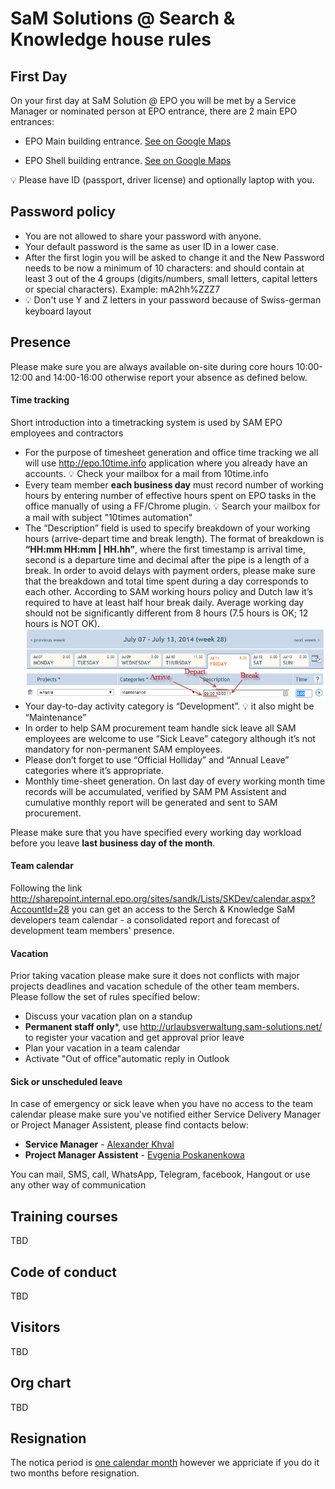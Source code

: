 # SaM Solutions @ Search & Knowledge house rules

## First Day
On your first day at SaM Solution @ EPO you will be met by a Service Manager or nominated person at EPO entrance, there are 2 main EPO entrances:
- EPO Main building entrance. [See on Google Maps](https://www.google.nl/maps/@52.0402016,4.3368093,3a,75y,130.51h,110.74t/data=!3m6!1e1!3m4!1s2PlTW_qSECYRppawuGGB2g!2e0!7i13312!8i6656) 

- EPO Shell building entrance. [See on Google Maps](https://www.google.nl/maps/@52.0418991,4.3412057,3a,75y,200.19h,92.59t/data=!3m6!1e1!3m4!1sXiDCFwGITUab6gJ2h8Zvqg!2e0!7i13312!8i6656)

:bulb: Please have ID (passport, driver license) and optionally laptop with you. 

## Password policy
- You are not allowed to share your password with anyone.
- Your default password is the same as user ID in a lower case. 
- After the first login you will be asked to change it and the New Password needs to be now a minimum of 10 characters: and should contain at least 3 out of the 4 groups (digits/numbers, small letters, capital letters or special characters). Example: mA2hh%ZZZ7
- :bulb: Don't use Y and Z letters in your password because of Swiss-german keyboard layout

## Presence
Please make sure you are always available on-site during core hours 10:00-12:00 and 14:00-16:00 otherwise report your absence as defined below.

#### Time tracking 
Short introduction into a timetracking system is used by SAM EPO employees and contractors
- For the purpose of timesheet generation and office time tracking we all will use http://epo.10time.info application where you already have an accounts. :bulb: Check your mailbox for a mail from 10time.info
-	Every team member **each business day** must record number of working hours by entering number of effective hours spent on EPO tasks in the office manually of using a FF/Chrome plugin. :bulb: Search your mailbox for a mail with subject "10times automation"
- The “Description” field is used to specify breakdown of your working hours (arrive-depart time and break length). The format of breakdown is **“HH:mm HH:mm | HH.hh”**, where the first timestamp is arrival time, second is a departure time and decimal after the pipe is a length of a break. In order to avoid delays with payment orders, please make sure that the breakdown and total time spent during a day corresponds to each other. According to SAM working hours policy and Dutch law it’s required to have at least half hour break daily. Average working day should not be significantly different from 8 hours (7.5 hours is OK; 12 hours is NOT OK).
![timesheet sample](timesheet.png)
-	Your day-to-day activity category is “Development”. :bulb: it also might be “Maintenance”
- In order to help SAM procurement team handle sick leave all SAM employees are welcome to use “Sick Leave” category although it’s not mandatory for non-permanent SAM employees.
- Please don’t forget to use “Official Holliday” and “Annual Leave” categories where it’s appropriate.
- Monthly time-sheet generation. On last day of every working month time records will be accumulated, verified by SAM PM Assistent and cumulative monthly report will be generated and sent to SAM procurement. 

Please make sure that you have specified every working day workload before you leave **last business day of the month**. 

#### Team calendar
Following the link http://sharepoint.internal.epo.org/sites/sandk/Lists/SKDev/calendar.aspx?AccountId=28 you can get an access to the Serch & Knowledge SaM developers team calendar - a consolidated report and forecast of development team members' presence. 

#### Vacation
Prior taking vacation please make sure it does not conflicts with major projects deadlines and vacation schedule of the other team members. Please follow the set of rules specified below:
- Discuss your vacation plan on a standup
- **Permanent staff only***, use http://urlaubsverwaltung.sam-solutions.net/ to register your vacation and get approval prior leave
- Plan your vacation in a team calendar
- Activate "Out of office"automatic reply in Outlook

#### Sick or unscheduled leave 
In case of emergency or sick leave when you have no access to the team calendar please make sure you've notified either Service Delivery Manager or Project Manager Assistent, please find contacts below:
- **Service Manager** - [Alexander Khval](mailto:a.khval@sam-solutions.com)
- **Project Manager Assistent** - [Evgenia Poskanenkowa](mailto:E.Poskanenkowa@sam-solutions.com)

You can mail, SMS, call, WhatsApp, Telegram, facebook, Hangout or use any other way of communication

## Training courses
TBD

## Code of conduct
TBD

## Visitors
TBD

## Org chart
TBD

## Resignation
The notica period is [one calendar month](https://www.rijksoverheid.nl/onderwerpen/ontslag/vraag-en-antwoord/ontslag-nemen-opzegtermijn-werknemer) however we appriciate if you do it two months before resignation.
